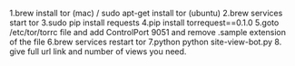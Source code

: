 1.brew install tor (mac) / sudo apt-get install tor (ubuntu)
2.brew services start tor
3.sudo pip install requests
4.pip install torrequest==0.1.0
5.goto /etc/tor/torrc file and add  ControlPort 9051 and remove .sample extension of the file
6.brew services restart tor
7.python python site-view-bot.py
8. give full url link and number of views you need.
